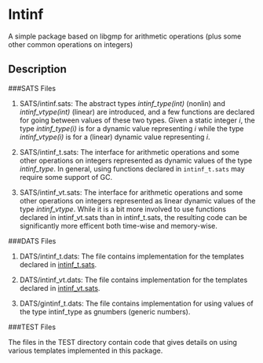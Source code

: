 # Intinf

A simple package based on libgmp for arithmetic operations
(plus some other common operations on integers)

## Description

###SATS Files

1. SATS/intinf.sats: The abstract types
*intinf_type(int)* (nonlin) and *intinf_vtype(int)* (linear)
are introduced, and a few functions are declared for going between
values of these two types. Given a static integer _i_, the type
_intinf_type(i)_ is for a dynamic value representing _i_ while the
type _intinf_vtype(i)_ is for a (linear) dynamic value representing _i_.

2. SATS/intinf_t.sats: The interface for
arithmetic operations and some other operations on integers represented
as dynamic values of the type _intinf_type_. In general, using functions
declared in `intinf_t.sats` may require some support of GC.

3. SATS/intinf_vt.sats: The interface for
arithmetic operations and some other operations on integers represented
as linear dynamic values of the type _intinf_vtype_. While it is a bit more
involved to use functions declared in intinf_vt.sats than in intinf_t.sats,
the resulting code can be significantly more efficent both time-wise and
memory-wise.

###DATS Files

1. DATS/intinf_t.dats:
   The file contains implementation for the templates declared in <u>intinf_t.sats</u>.

2. DATS/intinf_vt.dats:
   The file contains implementation for the templates declared in <u>intinf_vt.sats</u>.

3. DATS/gintinf_t.dats:
   The file contains implementation for using values of the type intinf_type as
   gnumbers (generic numbers).

###TEST Files

The files in the TEST directory contain code that gives details on using various
templates implemented in this package.

